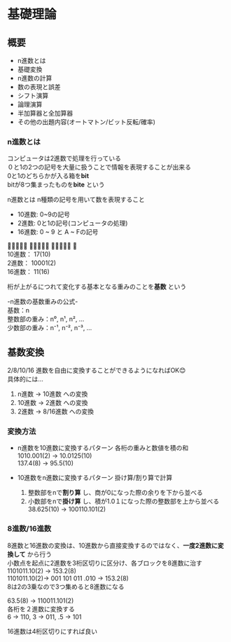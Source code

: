 # 基礎理論
## 概要
- n進数とは
- 基礎変換
- n進数の計算
- 数の表現と誤差
- シフト演算
- 論理演算
- 半加算器と全加算器
- その他の出題内容(オートマトン/ビット反転/確率)

### n進数とは
コンピュータは2進数で処理を行っている  
０と1の2つの記号を大量に扱うことで情報を表現することが出来る  
0と1のどちらかが入る箱を**bit**  
bitが8つ集まったものを**bite** という

n進数とは n種類の記号を用いて数を表現すること  
- 10進数: 0~9の記号
- 2進数: 0と1の記号(コンピュータの処理)
- 16進数: 0 ~ 9 と A ~ Fの記号

🍎🍎🍎🍎🍎 🍎🍎🍎🍎🍎 🍎🍎🍎🍎🍎 🍎  
10進数： 17(10)  
2進数： 10001(2)               
16進数： 11(16)  

桁が上がるにつれて変化する基本となる重みのことを**基数** という  

-n進数の基数重みの公式-  
基数：n  
整数部の重み：n⁰, n¹, n², …   
少数部の重み：n⁻¹, n⁻², n⁻³, …

## 基数変換
2/8/10/16 進数を自由に変換することができるようになればOK😊  
具体的には...  
1. n進数 -> 10進数 への変換
2. 10進数 -> 2進数 への変換
3. 2進数 -> 8/16進数 への変換

### 変換方法
- n進数を10進数に変換するパターン
  各桁の重みと数値を積の和  
  1010.001(2) -> 10.0125(10)  
  137.4(8) -> 95.5(10)  
  
- 10進数をn進数に変換するパターン
  掛け算/割り算で計算
  1. 整数部をnで**割り算** し、商が0になった際の余りを下から並べる
  2. 小数部をnで**掛け算** し、積が1.0１になった際の整数部を上から並べる  
  38.625(10) -> 100110.101(2)

### 8進数/16進数
8進数と16進数の変換は、10進数から直接変換するのではなく、**一度2進数に変換して** から行う  
小数点を起点に2進数を3桁区切りに区分け、各ブロックを8進数に治す  
1101011.10(2) -> 153.2(8)  
1101011.10(2)-> 001 101 011 .010 -> 153.2(8)  
8は2の3乗なので3つ集めると8進数になる　　

63.5(8) -> 110011.101(2)  
各桁を２進数に変換する  
6 -> 110, 3 -> 011, .5 -> 101   

16進数は4桁区切りにすれば良い
